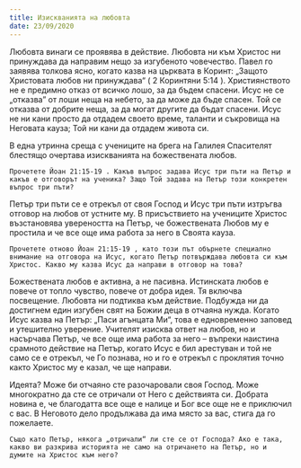 ```yaml
---
title: Изискванията на любовта
date: 23/09/2020
---
```


Любовта винаги се проявява в действие. Любовта ни към Христос ни принуждава да направим нещо за изгубеното човечество. Павел го заявява толкова ясно, когато казва на църквата в Коринт: „Защото Христовата любов ни принуждава“ ( 2 Коринтяни 5:14 ). Християнството не е предимно отказ от всичко лошо, за да бъдем спасени. Исус не се  „отказва” от лоши неща на небето, за да може да бъде спасен. Той се отказва от добрите неща, за да могат другите да бъдат спасени. Исус не ни кани просто да отдадем своето време, таланти и съкровища на Неговата кауза; Той ни кани да отдадем живота си.

В една утринна среща с учениците на брега на Галилея Спасителят блестящо очертава изискванията на божествената любов.

`Прочетете Йоан 21:15-19 . Какъв въпрос задава Исус три пъти на Петър и какъв е отговорът на ученика? Защо Той задава на Петър този конкретен въпрос три пъти?`

Петър три пъти се е отрекъл от своя Господ и Исус три пъти изтръгва отговор на любов от устните му. В присъствието на учениците Христос възстановява увереността на Петър, че божествената Любов му е простила и че все още има работа за него в Своята кауза.

`Прочетете отново Йоан 21:15-19 , като този път обърнете специално внимание на отговора на Исус, когато Петър потвърждава любовта си към Христос. Какво му казва Исус да направи в отговор на това?`

Божествената любов е активна, а не пасивна. Истинската любов е повече от топло чувство, повече от добра идея. Тя включва посвещение. Любовта ни подтиква към действие. Подбужда ни да достигнем един изгубен свят на Божии деца в отчаяна нужда. Когато Исус казва на Петър: „Паси агънцата Ми“, това е едновременно заповед и утешително уверение. Учителят изисква ответ на любов, но и насърчава Петър, че все още има работа за него – въпреки наистина срамното действие на Петър, когато Исус е бил арестуван и той не само се е отрекъл, че Го познава, но и го е отрекъл с проклятия точно както Христос му е казал, че ще направи.

Идеята? Може би отчаяно сте разочаровали своя Господ. Може многократно да сте се отричали от Него с действията си. Добрата новина е, че благодатта все още е налице и Бог все още не е приключил с вас. В Неговото дело продължава да има място за вас, стига да го пожелаете.

`Също като Петър, някога „отричали“ ли сте се от Господа? Ако е така, какво ви разкрива историята не само на отричането на Петър, но и думите на Христос към него?`